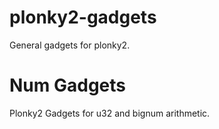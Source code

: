 # plonky2-gadgets

General gadgets for plonky2. 


# Num Gadgets

Plonky2 Gadgets for u32 and bignum arithmetic. 

